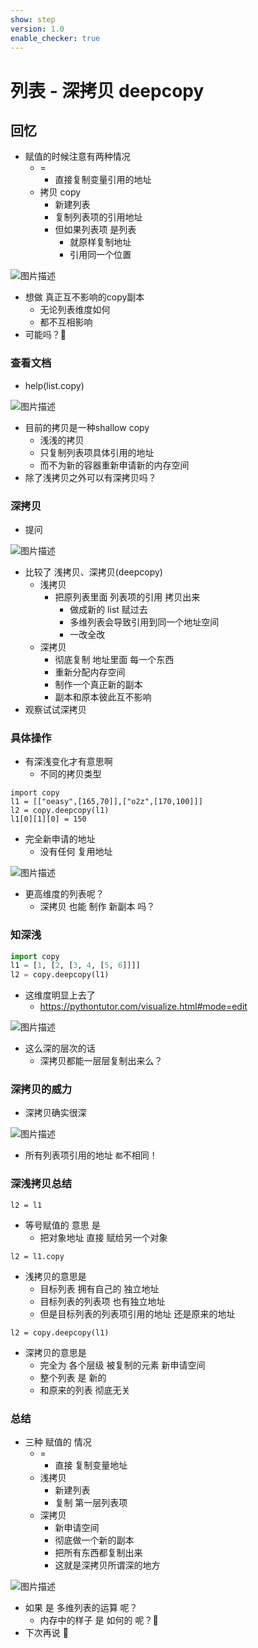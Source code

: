 ```yaml
---
show: step
version: 1.0
enable_checker: true
---
```


# 列表 - 深拷贝 deepcopy

## 回忆

- 赋值的时候注意有两种情况
  - = 
	- 直接复制变量引用的地址
  - 拷贝 copy
	- 新建列表
	- 复制列表项的引用地址	
	- 但如果列表项 是列表
		- 就原样复制地址
		- 引用同一个位置

![图片描述](https://doc.shiyanlou.com/courses/uid1190679-20221129-1669730371125)

- 想做 真正互不影响的copy副本
	- 无论列表维度如何
	- 都不互相影响
- 可能吗？🤔

### 查看文档

- help(list.copy)

![图片描述](https://doc.shiyanlou.com/courses/uid1190679-20221129-1669710271108)

- 目前的拷贝是一种shallow copy
	- 浅浅的拷贝
	- 只复制列表项具体引用的地址
	- 而不为新的容器重新申请新的内存空间
- 除了浅拷贝之外可以有深拷贝吗？

### 深拷贝

- 提问

![图片描述](https://doc.shiyanlou.com/courses/3584/labs/763913/uid1190679-20250115-1736931279815/wm) 


- 比较了 浅拷贝、深拷贝(deepcopy)
  - 浅拷贝 
	- 把原列表里面 列表项的引用 拷贝出来 
		- 做成新的 list 赋过去
		- 多维列表会导致引用到同一个地址空间
		- 一改全改
  - 深拷贝
    - 彻底复制 地址里面  每一个东西
    - 重新分配内存空间
    - 制作一个真正新的副本
    - 副本和原本彼此互不影响
- 观察试试深拷贝

### 具体操作

- 有深浅变化才有意思啊
	- 不同的拷贝类型

```
import copy
l1 = [["oeasy",[165,70]],["o2z",[170,100]]]
l2 = copy.deepcopy(l1)
l1[0][1][0] = 150
```

- 完全新申请的地址
	- 没有任何 复用地址

![图片描述](https://doc.shiyanlou.com/courses/uid1190679-20231205-1701786120254)

- 更高维度的列表呢？
	- 深拷贝 也能 制作 新副本 吗？

###  知深浅

```python
import copy
l1 = [1, [2, [3, 4, [5, 6]]]]
l2 = copy.deepcopy(l1)
```

- 这维度明显上去了
	- https://pythontutor.com/visualize.html#mode=edit

![图片描述](https://doc.shiyanlou.com/courses/3584/labs/763913/uid1190679-20250115-1736931815296) 

- 这么深的层次的话
	- 深拷贝都能一层层复制出来么？

### 深拷贝的威力

- 深拷贝确实很深

![图片描述](https://doc.shiyanlou.com/courses/3584/labs/763913/uid1190679-20250115-1736931842506/wm) 

- 所有列表项引用的地址 `都`不相同！


### 深浅拷贝总结

```
l2 = l1
```

- 等号赋值的 意思 是
	- 把对象地址 直接 赋给另一个对象

```
l2 = l1.copy
```


- 浅拷贝的意思是
  - 目标列表 拥有自己的 独立地址
  - 目标列表的列表项 也有独立地址
  - 但是目标列表的列表项引用的地址 还是原来的地址

```
l2 = copy.deepcopy(l1)
```

- 深拷贝的意思是
  - 完全为 各个层级 被复制的元素 新申请空间
  - 整个列表 是 新的
  - 和原来的列表 彻底无关

### 总结

- 三种 赋值的 情况 
  - = 
	- 直接 复制变量地址
  - 浅拷贝 
	- 新建列表
	- 复制 第一层列表项
  - 深拷贝 
	- 新申请空间
	- 彻底做一个新的副本
	- 把所有东西都复制出来
	- 这就是深拷贝所谓深的地方

![图片描述](https://doc.shiyanlou.com/courses/uid1190679-20221129-1669712354030)


- 如果 是 多维列表的运算 呢？
	- 内存中的样子 是 如何的 呢？🤔
- 下次再说 👋


